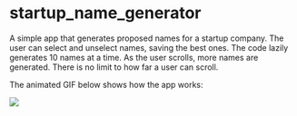 # startup_name_generator

A simple app that generates proposed names for a startup company. The user can select and unselect names, saving the best ones. The code lazily generates 10 names at a time. As the user scrolls, more names are generated. There is no limit to how far a user can scroll.

The animated GIF below shows how the app works: 

![]([http://i.imgur.com/OUkLi.gif](https://github.com/JamalAbdulrazik/startub-name-generator/blob/master/gif.gif))


